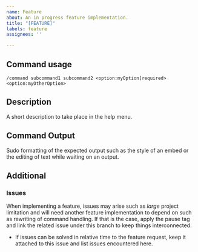 ```yaml
---
name: Feature
about: An in progress feature implementation.
title: "[FEATURE]"
labels: feature
assignees: ''

---
```


## Command usage
`/command subcommand1 subcommand2 <option:myOption[required> <option:myOtherOption>`

## Description
A short description to take place in the help menu.

## Command Output
Sudo formatting of the expected output such as the style of an embed or the editing of text while waiting on an output.

## Additional
### Issues
When implementing a feature, issues may arise such as *large* project limitation and will need another feature implementation to depend on such as rewriting of command handling. If that is the case, apply the pause tag and link the related issue under this branch to keep things interconnected.
- If issues can be solved in relative time to the feature request, keep it attached to this issue and list issues encountered here.
